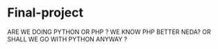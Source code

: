 # Final-project

ARE WE DOING PYTHON OR PHP ? WE KNOW PHP BETTER NEDA? OR SHALL WE GO WITH PYTHON ANYWAY ?
